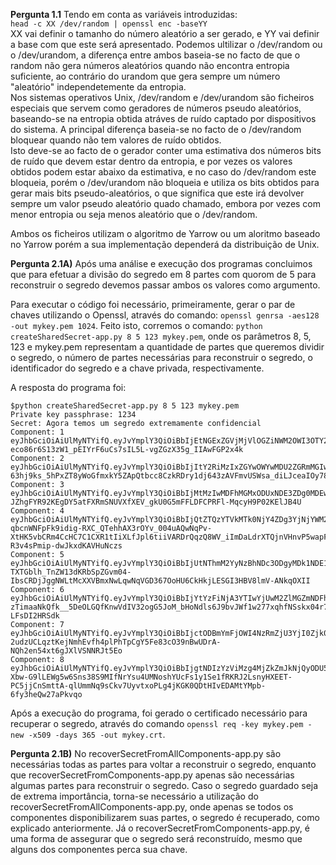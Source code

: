 **Pergunta 1.1**
Tendo em conta as variáveis introduzidas:  
`head -c XX /dev/random | openssl enc -baseYY`  
XX vai definir o tamanho do número aleatório a ser gerado, e YY vai definir a base com que este será apresentado.
Podemos ultilizar o /dev/random ou o /dev/urandom, a diferença entre ambos baseia-se no facto de que o random não gera números aleatórios quando não encontra entropia suficiente, ao contrário do urandom que gera sempre um número "aleatório" independetemente da entropia.  
Nos sistemas operativos Unix, /dev/random e /dev/urandom são ficheiros especiais que servem como geradores de números pseudo aleatórios, baseando-se na entropia obtida atráves de ruído captado por dispositivos do sistema. A principal diferença baseia-se no facto de o /dev/random bloquear quando não tem valores de ruído obtidos.  
Isto deve-se ao facto de o gerador conter uma estimativa dos números bits de ruído que devem estar dentro da entropia, e por vezes os valores obtidos podem estar abaixo da estimativa, e no caso do /dev/random este bloqueia, porém o /dev/urandom não bloqueia e utiliza os bits obtidos para gerar mais bits pseudo-aleatórios, o que significa que este irá devolver sempre um valor pseudo aleatório quado chamado, embora por vezes com menor entropia ou seja menos aleatório que o /dev/random.

Ambos os ficheiros utilizam o algoritmo de Yarrow ou um aloritmo baseado no Yarrow porém a sua implementação dependerá da distribuição de Unix.


**Pergunta 2.1A)**
Após uma análise e execução dos programas concluimos que para efetuar a divisão do segredo em 8 partes com quorom de 5 para reconstruir o segredo devemos passar ambos os valores como argumento.

Para executar o código foi necessário, primeiramente, gerar  o par de chaves utilizando o Openssl, através do comando: `openssl genrsa -aes128 -out mykey.pem 1024`. Feito isto, corremos o comando: `python createSharedSecret-app.py 8 5 123 mykey.pem`, onde os parâmetros 8, 5, 123 e mykey.pem representam a quantidade de partes que queremos dividir o segredo, o número de partes necessárias para reconstruir o segredo, o identificador do segredo e a chave privada, respectivamente.

A resposta do programa foi:

```
$python createSharedSecret-app.py 8 5 123 mykey.pem  
Private key passphrase: 1234  
Secret: Agora temos um segredo extremamente confidencial  
Component: 1  
eyJhbGciOiAiUlMyNTYifQ.eyJvYmplY3QiOiBbIjEtNGExZGVjMjVlOGZiNWM2OWI3OTY2ZmEzYjFiOWUzOWI1ZjVjOTU3NzY5N2VjZmQ3NmM4ZjQ0NmE2NTI2MWY4MjFkMDM3ZTMxNTFjM2UwZGFmMzRkOGE4OGUxNzUwNTFhIiwgIjEyMyIsIDUsIDgsICI4YjczOTI5YjU1ZDgyOTlkNDU1NjNiY2M0YTE1MzhiNmNkYjU4NWI1ZDI4MGRmMjg4YTc2YTZlNjk3ZTFmZDgyIl19.EYQW1WH35Q1VmYznPeM4zwAJjJ3eHu1ANDZ1p6Qer4uE0JUy4P27quX1vASBIJrb673MRk4UVpJxcCUq_j7FlgEnLI7Oo6gyZbPDmU0RhDnNs2ssBOnA9b-eco86r6S13zW1_pEIYrF6uCs7sIL5L-vgZGzX35g_IIAwFGP2x4k  
Component: 2  
eyJhbGciOiAiUlMyNTYifQ.eyJvYmplY3QiOiBbIjItY2RiMzIxZGYwOWYwMDU2ZGRmMGIwOWUxMzNiY2ViNDgxZjA5Y2IzY2I0OGI0YWQ3NDg3MTY0Zjg0M2Y0YzNmMThlOTI4OTlkMjU1NGFmODI3ODJiZjVhMDVlYjhlOTdmIiwgIjEyMyIsIDUsIDgsICJjMmQ3NzIwYzIyODU0OTkyNjY0ZWRiOGQyM2Y5ZjFiMzZiMjcyMzhiMGY2MTIwZWQ4MWQwZGIxZDhlNWZhOWY4Il19.ijDnE4NQ1I_K2mP3y7j7UL4DCr9HLzGLjnEHp_1EmNQjT906FHcecpuS7I6SO2gRfBVu3_1YrTNcCMGWQt0T-63hj9ks_5hPxZT8yWoGfmxkY5ZApQtbcc8CzkRDry1dj643zAVFmvUSWsa_diLJceaIOy78mba4nqBjTiCfoZY  
Component: 3  
eyJhbGciOiAiUlMyNTYifQ.eyJvYmplY3QiOiBbIjMtMzIwMDFhMGMxODUxNDE3ZDg0MDEwYWZlNmZjZTNiZTQyOTUwYWZkYjczZGMwMWFkZTRlOGZmZTY5NzNmNTNiMDdhNGI4NmZmMzNmMGU4MTJlYzg2MTRjZDdlYzI4OGUwIiwgIjEyMyIsIDUsIDgsICIyMDU2MDBkN2VkMTM0ODI0Y2U0YmU4NmFhODliMGI4YmM0NjlmZDg2NWFhNTkyYTc3YjFiNDZjYWM1MWY4OGU0Il19.VPWIYXwtioCtcQtExWl4OQ1LVUPLZKiIqOfeWBaFxkjNSBsbG4C3iYd3tloyuYqU4vWumzelcMdGPI65DbsxWARTGGEh2PVqKZkWcL9AU-JZhgFYR92KEgDY5atFXRmSNUVXfXEV_gkU0G5mFFLDFCPRFl-MqcyH9P02KElJB4U  
Component: 4  
eyJhbGciOiAiUlMyNTYifQ.eyJvYmplY3QiOiBbIjQtZTQzYTVkMTk0NjY4ZDg3YjNjYWM2Yjk1Nzk1ODk1YTVlMzNlZmM1ZGI1NTE0MjljNTM1MzJjNGE1M2YyOTE5Y2FkN2VlYmUxMTQyOWI5ZjM0ZDE0YzRmZDQ5OWNkY2IxIiwgIjEyMyIsIDUsIDgsICI1NWZlOWNlNjE5NzQ4NGJmNWFlNDNhNmNhMDQ5MTcwOWY2NDdhYWMyNzVjOGNiMTFmMGE0OTlmMDlhNjI3MWE1Il19.AEHe9eztYh0_zew-qbcnWNFpFk9idig-RXC_QTehhAX3rOYv_004uAQwNqPv-XtHK5vbCRm4CcHC7C1CXR1tIiXLfJpl6tiiVARDrQqzQ8WV_iImDaLdrXTQjnVHnvP5wapFub8749B6_48Fz-R3v4sPmip-dwJkxdKAVHuNczs  
Component: 5  
eyJhbGciOiAiUlMyNTYifQ.eyJvYmplY3QiOiBbIjUtNThmM2YyNzBhNDc3ODgyMDk1NDE1M2I1MDJkOTc0OGY5MjBlODZiMTY2NjQzOWRiZGQ5YmVjNzVkNjc2MGE3NTBiYTNhM2JhOWQ1Mjc2M2I5ZWMzNTFmMTJiZDA1NTc2IiwgIjEyMyIsIDUsIDgsICJkYWE4NWY0MDk5OWIyYmI4YTgxZGVhMDBiYjMzZmExZWY4MzJkYWRjNTkxNTg1M2U1ZDhhMGMyZjJhODgyNjIxIl19.cOVYJDGSuF9dCbvQ4ujKatRPrmgJwuy6BddHIiT93aG9KD8rAMcTKF0OTmsfd2Bl5F6GvFgX0MfI-TXTGblh_TnZW13dKRbSpZGvm04-IbsCRDjJggNWLtMcXXVBmxNwLqwNqVGD367OoHU6CkHkjLESGI3HBV8lmV-ANkqOXII  
Component: 6  
eyJhbGciOiAiUlMyNTYifQ.eyJvYmplY3QiOiBbIjYtYzFiNjA3YTIwYjUwM2ZlMGZmNDFhZTA1ZGUxMTA2ZjViMjU0MWE4NTQyNmYxOWUwNjNlMmRmOGUyYWMxNGQ5OGU1NzBmZjFlNzgwOGZiNGVlYWY3NjNlZjY2MmUyZTIiLCAiMTIzIiwgNSwgOCwgIjIxZmQ0NjVlNGRjYWI0NTllY2NkMzU3MDdiOGViMjczMjg4NzUzYjI0NjNkMDdmYjUxZDk4NzA0OWI3N2FmZTMiXX0.O0AmHGbu1Lrs8qZgIPxJo0bxdNoCkoirJt9BwhDPx4Pmv2pNJUtFUHj8ZFiFmV0l0u0bNK-zTimaaNkQfk__5DeOLGQfKnwVdIV32ogG5JoM_bHoNdls6J9bvJWf1w277xqhfNSskx04r7ar_i_GRbtW2_9QrTi-LFsDI2HRSdk  
Component: 7  
eyJhbGciOiAiUlMyNTYifQ.eyJvYmplY3QiOiBbIjctODBmYmFjOWI4NzRmZjU3YjI0Zjk0ODBmN2IxMjVjZGY0NDE1M2NmODJiNDQ1MjBjODg0M2M5YTBhM2YxZDE0YjQ1NWQwN2RiNGI4YjlhZDk1MjI5NWI1MGRlZDdlZjU0IiwgIjEyMyIsIDUsIDgsICI5NGVhMDg1MzU1MzBkODk2ZjA0ZTEwMTFkNDllOWU0YTViZGJjOTcxNTNjODY1ZDg5MzlkY2ViOGI3YmExYmIxIl19.LWC_hcpBPPjhLahdYkAExiYLhMXUn0LHPQ1QlS_zMuPM959hLEfTzXLckLz5iG1P_itdmN169ZpLz0mmqCzXpYiGfO2ZMCTMx3-2udzUCLqztKejNmhEvfh4plPhTpCgY5Fe83cO39nBwUDrA-NQh2en54xt6gJXlVSNNRJt5Eo  
Component: 8  
eyJhbGciOiAiUlMyNTYifQ.eyJvYmplY3QiOiBbIjgtNDIzYzViMzg4MjZkZmJkNjQyODU5MWFlZWEyMzA5NDUzMjljYTUzYTc4MDAyMTQ5NTc0NTgzNzdhZDFmMmEyYzU2OWZkOGI5NjMwZDRkZDNlNmIzOTk2NTdmMzA1ZWYwIiwgIjEyMyIsIDUsIDgsICJkMzE3N2M2MmM1NzY0NjU3NzQ3Njc3NWU2ZGYwY2YxNDdlMGNkY2M1MzhiNTBiNmI1MjQ4NGYxMmQwNzY0OWNiIl19.Pm3Lz9x7GIFXumGS9zRrxQOEzVSZVxE5sc-Xbw-G9lLEWg5w6Sns38S9MIfNrYsu4UMNoshYUcFs1y1Se1fRKRJ2LsnyHXEET-PC5jjCnSmttA-qlUmmNq9sCkv7UyvtxoPLg4jKGK0QDtHIvEDAMtYMpb-6fy3heQw27aPkvqo
```
Após a execução do programa, foi gerado o certificado necessário para recuperar o segredo, através do comando `openssl req -key mykey.pem -new -x509 -days 365 -out mykey.crt`.


**Pergunta 2.1B)**
No recoverSecretFromAllComponents-app.py são necessárias todas as partes para voltar a reconstruir o segredo, enquanto que recoverSecretFromComponents-app.py apenas são necessárias algumas partes para reconstruir o segredo. Caso o segredo guardado seja de extrema importância, torna-se necessário a utilização do recoverSecretFromAllComponents-app.py, onde apenas se todos os componentes disponibilizarem suas partes, o segredo é recuperado, como explicado anteriormente. Já o recoverSecretFromComponents-app.py, é uma forma de assegurar que o segredo será reconstruído, mesmo que alguns dos componentes perca sua chave.
